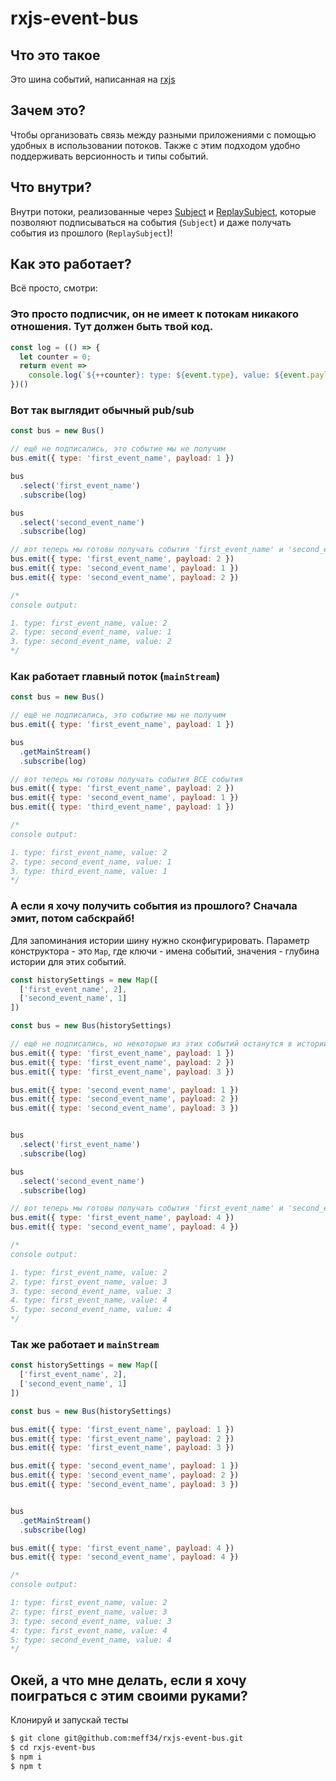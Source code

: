 # rxjs-event-bus

## Что это такое

Это шина событий, написанная на [rxjs](https://github.com/ReactiveX/rxjs)

## Зачем это?

Чтобы организовать связь между разными приложениями с помощью удобных в использовании потоков.
Также с этим подходом удобно поддерживать версионность и типы событий.

## Что внутри?

Внутри потоки, реализованные через [Subject](https://rxjs-dev.firebaseapp.com/api/index/class/Subject) и [ReplaySubject](https://rxjs-dev.firebaseapp.com/api/index/class/ReplaySubject), которые позволяют подписываться на события (`Subject`) и даже получать события из прошлого (`ReplaySubject`)!

## Как это работает?

Всё просто, смотри:

### Это просто подписчик, он не имеет к потокам никакого отношения. Тут должен быть твой код.
```javascript
const log = (() => {
  let counter = 0;
  return event =>
    console.log(`${++counter}: type: ${event.type}, value: ${event.payload}`)
})()
```

### Вот так выглядит обычный pub/sub
```javascript
const bus = new Bus()

// ещё не подписались, это событие мы не получим
bus.emit({ type: 'first_event_name', payload: 1 })

bus
  .select('first_event_name')
  .subscribe(log)

bus
  .select('second_event_name')
  .subscribe(log)

// вот теперь мы готовы получать события 'first_event_name' и 'second_event_name'
bus.emit({ type: 'first_event_name', payload: 2 })
bus.emit({ type: 'second_event_name', payload: 1 })
bus.emit({ type: 'second_event_name', payload: 2 })

/*
console output:

1. type: first_event_name, value: 2
2. type: second_event_name, value: 1
3. type: second_event_name, value: 2
*/
```

### Как работает главный поток (`mainStream`)
```javascript
const bus = new Bus()

// ещё не подписались, это событие мы не получим
bus.emit({ type: 'first_event_name', payload: 1 })

bus
  .getMainStream()
  .subscribe(log)

// вот теперь мы готовы получать события ВСЕ события
bus.emit({ type: 'first_event_name', payload: 2 })
bus.emit({ type: 'second_event_name', payload: 1 })
bus.emit({ type: 'third_event_name', payload: 1 })

/*
console output:

1. type: first_event_name, value: 2
2. type: second_event_name, value: 1
3. type: third_event_name, value: 1
*/
```

### А если я хочу получить события из прошлого? Сначала эмит, потом сабскрайб!
Для запоминания истории шину нужно сконфигурировать. Параметр конструктора - это `Map`, где ключи - имена событий, значения - глубина истории для этих событий.

```javascript
const historySettings = new Map([
  ['first_event_name', 2],
  ['second_event_name', 1]
])

const bus = new Bus(historySettings)

// ещё не подписались, но некоторые из этих событий останутся в истории
bus.emit({ type: 'first_event_name', payload: 1 })
bus.emit({ type: 'first_event_name', payload: 2 })
bus.emit({ type: 'first_event_name', payload: 3 })

bus.emit({ type: 'second_event_name', payload: 1 })
bus.emit({ type: 'second_event_name', payload: 2 })
bus.emit({ type: 'second_event_name', payload: 3 })


bus
  .select('first_event_name')
  .subscribe(log)

bus
  .select('second_event_name')
  .subscribe(log)

// вот теперь мы готовы получать события 'first_event_name' и 'second_event_name', но получим только после обработки событий "из прошлого"
bus.emit({ type: 'first_event_name', payload: 4 })
bus.emit({ type: 'second_event_name', payload: 4 })

/*
console output:

1. type: first_event_name, value: 2
2. type: first_event_name, value: 3
3. type: second_event_name, value: 3
4. type: first_event_name, value: 4
5. type: second_event_name, value: 4
*/

```

### Так же работает и `mainStream`
```javascript
const historySettings = new Map([
  ['first_event_name', 2],
  ['second_event_name', 1]
])

const bus = new Bus(historySettings)

bus.emit({ type: 'first_event_name', payload: 1 })
bus.emit({ type: 'first_event_name', payload: 2 })
bus.emit({ type: 'first_event_name', payload: 3 })

bus.emit({ type: 'second_event_name', payload: 1 })
bus.emit({ type: 'second_event_name', payload: 2 })
bus.emit({ type: 'second_event_name', payload: 3 })


bus
  .getMainStream()
  .subscribe(log)

bus.emit({ type: 'first_event_name', payload: 4 })
bus.emit({ type: 'second_event_name', payload: 4 })

/*
console output:

1: type: first_event_name, value: 2
2: type: first_event_name, value: 3
3: type: second_event_name, value: 3
4: type: first_event_name, value: 4
5: type: second_event_name, value: 4
*/

```

## Окей, а что мне делать, если я хочу поиграться с этим своими руками?

Клонируй и запускай тесты
```sh
$ git clone git@github.com:meff34/rxjs-event-bus.git
$ cd rxjs-event-bus
$ npm i
$ npm t
```
